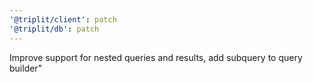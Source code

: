 ```yaml
---
'@triplit/client': patch
'@triplit/db': patch
---
```


Improve support for nested queries and results, add subquery to query builder"
